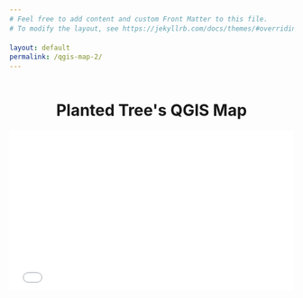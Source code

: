 ```yaml
---
# Feel free to add content and custom Front Matter to this file.
# To modify the layout, see https://jekyllrb.com/docs/themes/#overriding-theme-defaults

layout: default
permalink: /qgis-map-2/
---
```


<pre>
</pre>

<h1 style="text-align:center">Planted Tree's QGIS Map</h1>

<style>
.video-holder {
  position: relative;
  width: 100%;
  height: 0;
  padding-bottom: 56.25%;
  overflow: hidden;
}
.video-holder iframe {
  position: absolute;
  top: 0;
  left: 0;
  width: 100%;
  height: 100%;
}
</style>

<div class="video-holder">
  <iframe width="560"
          height="315"
          src="/qgis-maps/Planted_only/index.html"
          frameborder="0"
          allowfullscreen></iframe>
          <img src="/images/Map_Legend_2.svg" width="300" height="275" align="right" style="padding-right: 1.5em;">
</div>
